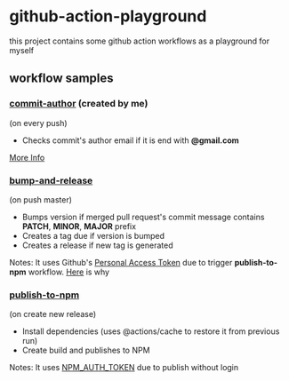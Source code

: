 # github-action-playground

this project contains some github action workflows as a playground for myself

## workflow samples

### [commit-author](https://github.com/semcelik/github-action-playground/blob/master/.github/workflows/commit-author.yml) (created by me)
(on every push)

- Checks commit's author email if it is end with **@gmail.com**

[More Info](https://github.com/semcelik/commit-author-action)

### [bump-and-release](https://github.com/semcelik/github-action-playground/blob/master/.github/workflows/bump-and-release.yml)
(on push master)

- Bumps version if merged pull request's commit message contains **PATCH**, **MINOR**, **MAJOR** prefix
- Creates a tag due if version is bumped
- Creates a release if new tag is generated

Notes: It uses Github's [Personal Access Token](https://docs.github.com/en/free-pro-team@latest/github/authenticating-to-github/creating-a-personal-access-token) due to trigger **publish-to-npm** workflow. [Here](https://docs.github.com/en/free-pro-team@latest/actions/reference/events-that-trigger-workflows#triggering-new-workflows-using-a-personal-access-token) is why 

### [publish-to-npm](https://github.com/semcelik/github-action-playground/blob/master/.github/workflows/publish-to-npm.yml)
(on create new release)

- Install dependencies (uses @actions/cache to restore it from previous run)
- Create build and publishes to NPM

Notes: It uses [NPM_AUTH_TOKEN](https://docs.npmjs.com/about-access-tokens) due to publish without login
